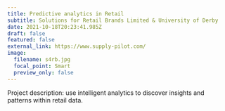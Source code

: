 ```yaml
---
title: Predictive analytics in Retail
subtitle: Solutions for Retail Brands Limited & University of Derby
date: 2021-10-18T20:23:41.985Z
draft: false
featured: false
external_link: https://www.supply-pilot.com/
image:
  filename: s4rb.jpg
  focal_point: Smart
  preview_only: false
---
```

Project description: use intelligent analytics to discover insights and patterns within retail data.